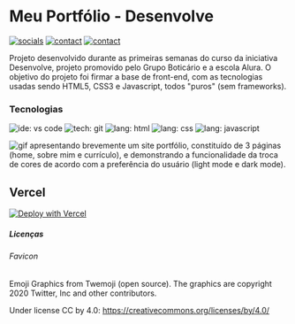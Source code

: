 # Meu Portfólio - Desenvolve

[![socials](https://img.shields.io/badge/linkedin-oliverbenites-steelblue?style=plastic&logo=linkedin&logoColor=0077B5&labelColor=white "socials")](https://www.linkedin.com/in/oliwerb/) 
[![contact](https://img.shields.io/badge/protonmail-darkslateblue?style=plastic&logo=protonmail&logoColor=darkslateblue&labelColor=white "socials")](mailto:olwrrb@protonmail.com") 
[![contact](https://img.shields.io/badge/gmail-firebrick?style=plastic&logo=gmail&logoColor=B22222&labelColor=white "socials")](mailto:benites.olivr@gmail.com.com")

Projeto desenvolvido durante as primeiras semanas do curso da iniciativa Desenvolve, projeto promovido pelo Grupo Boticário e a escola Alura. O objetivo do projeto foi firmar a base de front-end, com as tecnologias usadas sendo HTML5, CSS3 e Javascript, todos "puros" (sem frameworks).

### Tecnologias
![ide: vs code](https://img.shields.io/badge/IDE-visual_studio_code-lightblue?style=plastic&logo=visualstudiocode&logoColor=0078D4&labelColor=white&color=0078D4)
![tech: git](https://img.shields.io/badge/git-orangered?style=plastic&logo=git&logoColor=FF4500&labelColor=white)
![lang: html](https://img.shields.io/badge/lang.-html-darkorange?style=plastic&logo=html5&logoColor=FF8C00&labelColor=white)
![lang: css](https://img.shields.io/badge/lang.-css-royalblue?style=plastic&logo=css3&logoColor=4169E1&labelColor=white)
![lang: javascript](https://img.shields.io/badge/lang.-javascript-gold?style=plastic&logo=javascript&logoColor=FFD700&labelColor=191919)

![gif apresentando brevemente um site portfólio, constituído de 3 páginas (home, sobre mim e currículo), e demonstrando a funcionalidade da troca de cores de acordo com a preferência do usuário (light mode e dark mode).](src/assets/portfolio.gif)

## Vercel

[![Deploy with Vercel](https://vercel.com/button)](https://desenvolve-24-portfolio.vercel.app/index.html)

##### Licenças

###### Favicon

Emoji Graphics from Twemoji (open source). The graphics are copyright 2020 Twitter, Inc and other contributors.

Under license CC by 4.0: https://creativecommons.org/licenses/by/4.0/ 
